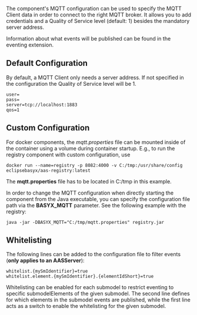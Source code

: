 The component's MQTT configuration can be used to specify the MQTT Client data in order to connect to the right MQTT broker. It allows you to add credentials and a Quality of Service level (default: 1) besides the mandatory server address.

Information about what events will be published can be found in the eventing extension.

## Default Configuration
By default, a MQTT Client only needs a server address. If not specified in the configuration the Quality of Service level will be 1.
```
user=
pass=
server=tcp://localhost:1883
qos=1
```
## Custom Configuration
For docker components, the *mqtt.properties* file can be mounted inside of the container using a volume during container startup. E.g., to run the registry component with custom configuration, use
```
docker run --name=registry -p 8082:4000 -v C:/tmp:/usr/share/config eclipsebasyx/aas-registry:latest
```
The **mqtt.properties** file has to be located in C:/tmp in this example.

In order to change the MQTT configuration when directly starting the component from the Java executable, you can specify the configuration file path via the **BASYX_MQTT** parameter. See the following example with the registry:
```
java -jar -DBASYX_MQTT="C:/tmp/mqtt.properties" registry.jar
```
## Whitelisting
The following lines can be added to the configuration file to filter events (**only applies to an AASServer**):
```
whitelist.{mySmIdentifier}=true
whitelist.element.{mySmIdentifier}.{elementIdShort}=true
```
Whitelisting can be enabled for each submodel to restrict eventing to specific submodelElements of the given submodel. The second line defines for which elements in the submodel events are published, while the first line acts as a switch to enable the whitelisting for the given submodel.
